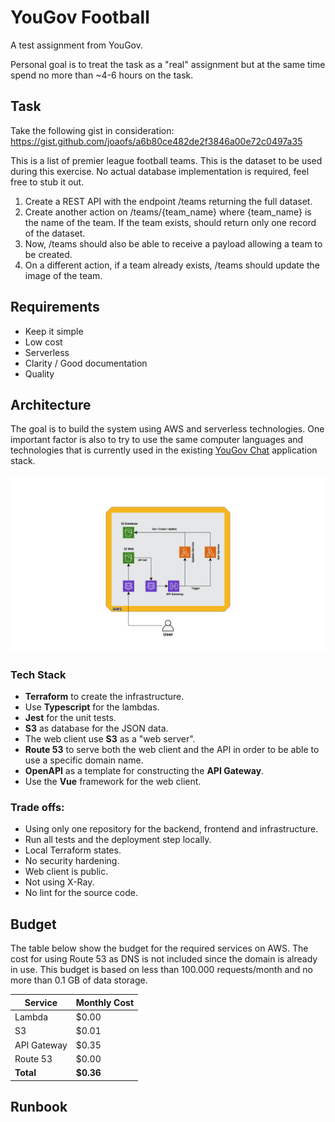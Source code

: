 # YouGov Football

A test assignment from YouGov.

Personal goal is to treat the task as a "real" assignment but at the same time spend no more than ~4-6 hours on the task.

## Task

Take the following gist in consideration:
https://gist.github.com/joaofs/a6b80ce482de2f3846a00e72c0497a35

This is a list of premier league football teams. This is the dataset to be used during this
exercise. No actual database implementation is required, feel free to stub it out.

1. Create a REST API with the endpoint /teams returning the full dataset.
2. Create another action on /teams/{team_name} where {team_name} is the name of the
   team. If the team exists, should return only one record of the dataset.
3. Now, /teams should also be able to receive a payload allowing a team to be created.
4. On a different action, if a team already exists, /teams should update the image of the
   team.

## Requirements

- Keep it simple
- Low cost
- Serverless
- Clarity / Good documentation
- Quality

## Architecture

The goal is to build the system using AWS and serverless technologies. One important factor is also to try to use the same computer languages and technologies that is currently used in the existing [YouGov Chat][] application stack.

![yougov](README.assets/yougov-football.png)

### Tech Stack

- **Terraform** to create the infrastructure.
- Use **Typescript** for the lambdas.
- **Jest** for the unit tests.
- **S3** as database for the JSON data.
- The web client use **S3** as a "web server".
- **Route 53** to serve both the web client and the API in order to be able to use a specific domain name.
- **OpenAPI** as a template for constructing the **API Gateway**.
- Use the **Vue** framework for the web client.

### Trade offs:

- Using only one repository for the backend, frontend and infrastructure.
- Run all tests and the deployment step locally.
- Local Terraform states.
- No security hardening.
- Web client is public.
- Not using X-Ray.
- No lint for the source code.

## Budget

The table below show the budget for the required services on AWS. The cost for using Route 53 as DNS is not included since the domain is already in use. This budget is based on less than 100.000 requests/month and no more than 0.1 GB of data storage.

| Service     | Monthly Cost |
| ----------- | ------------ |
| Lambda      | $0.00        |
| S3          | $0.01        |
| API Gateway | $0.35        |
| Route 53    | $0.00        |
| **Total**   | **$0.36**    |

## Runbook





[YouGov Chat]: https://www.yougov.chat/

